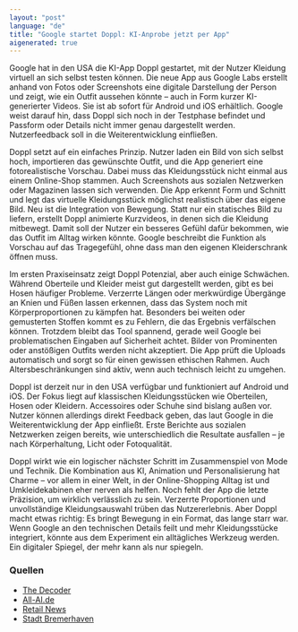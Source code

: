 ```yaml
---
layout: "post"
language: "de"
title: "Google startet Doppl: KI-Anprobe jetzt per App"
aigenerated: true
---
```


Google hat in den USA die KI-App Doppl gestartet, mit der Nutzer Kleidung virtuell an sich selbst testen können. Die neue App aus Google Labs erstellt anhand von Fotos oder Screenshots eine digitale Darstellung der Person und zeigt, wie ein Outfit aussehen könnte – auch in Form kurzer KI-generierter Videos. Sie ist ab sofort für Android und iOS erhältlich. Google weist darauf hin, dass Doppl sich noch in der Testphase befindet und Passform oder Details nicht immer genau dargestellt werden. Nutzerfeedback soll in die Weiterentwicklung einfließen.

<!--more-->

Doppl setzt auf ein einfaches Prinzip. Nutzer laden ein Bild von sich selbst hoch, importieren das gewünschte Outfit, und die App generiert eine fotorealistische Vorschau. Dabei muss das Kleidungsstück nicht einmal aus einem Online-Shop stammen. Auch Screenshots aus sozialen Netzwerken oder Magazinen lassen sich verwenden. Die App erkennt Form und Schnitt und legt das virtuelle Kleidungsstück möglichst realistisch über das eigene Bild. Neu ist die Integration von Bewegung. Statt nur ein statisches Bild zu liefern, erstellt Doppl animierte Kurzvideos, in denen sich die Kleidung mitbewegt. Damit soll der Nutzer ein besseres Gefühl dafür bekommen, wie das Outfit im Alltag wirken könnte. Google beschreibt die Funktion als Vorschau auf das Tragegefühl, ohne dass man den eigenen Kleiderschrank öffnen muss.

Im ersten Praxiseinsatz zeigt Doppl Potenzial, aber auch einige Schwächen. Während Oberteile und Kleider meist gut dargestellt werden, gibt es bei Hosen häufiger Probleme. Verzerrte Längen oder merkwürdige Übergänge an Knien und Füßen lassen erkennen, dass das System noch mit Körperproportionen zu kämpfen hat. Besonders bei weiten oder gemusterten Stoffen kommt es zu Fehlern, die das Ergebnis verfälschen können. Trotzdem bleibt das Tool spannend, gerade weil Google bei problematischen Eingaben auf Sicherheit achtet. Bilder von Prominenten oder anstößigen Outfits werden nicht akzeptiert. Die App prüft die Uploads automatisch und sorgt so für einen gewissen ethischen Rahmen. Auch Altersbeschränkungen sind aktiv, wenn auch technisch leicht zu umgehen.

Doppl ist derzeit nur in den USA verfügbar und funktioniert auf Android und iOS. Der Fokus liegt auf klassischen Kleidungsstücken wie Oberteilen, Hosen oder Kleidern. Accessoires oder Schuhe sind bislang außen vor. Nutzer können allerdings direkt Feedback geben, das laut Google in die Weiterentwicklung der App einfließt. Erste Berichte aus sozialen Netzwerken zeigen bereits, wie unterschiedlich die Resultate ausfallen – je nach Körperhaltung, Licht oder Fotoqualität.

Doppl wirkt wie ein logischer nächster Schritt im Zusammenspiel von Mode und Technik. Die Kombination aus KI, Animation und Personalisierung hat Charme – vor allem in einer Welt, in der Online-Shopping Alltag ist und Umkleidekabinen eher nerven als helfen. Noch fehlt der App die letzte Präzision, um wirklich verlässlich zu sein. Verzerrte Proportionen und unvollständige Kleidungsauswahl trüben das Nutzererlebnis. Aber Doppl macht etwas richtig: Es bringt Bewegung in ein Format, das lange starr war. Wenn Google an den technischen Details feilt und mehr Kleidungsstücke integriert, könnte aus dem Experiment ein alltägliches Werkzeug werden. Ein digitaler Spiegel, der mehr kann als nur spiegeln.

### Quellen
- [The Decoder](https://the-decoder.de/google-startet-doppl-neue-ki-app-fuer-virtuelle-outfit-anproben/)
- [All-AI.de](https://www.all-ai.de/news/news24/google-doppl)
- [Retail News](https://retail-news.de/google-doppl-virtuelle-anprobe-app-usa/)
- [Stadt Bremerhaven](https://stadt-bremerhaven.de/google-doppl-ki-gestuetzte-anprobe-us/)
